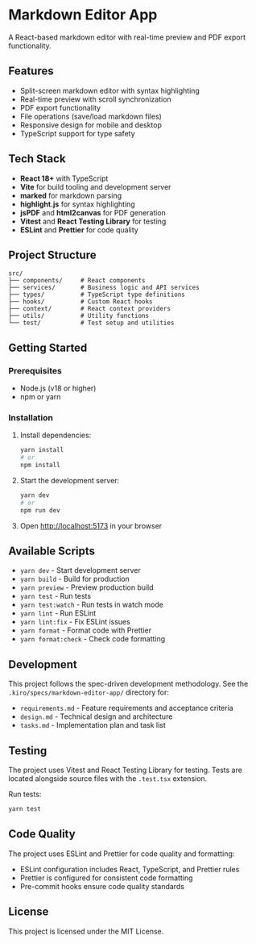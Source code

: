 # Markdown Editor App

A React-based markdown editor with real-time preview and PDF export functionality.

## Features

- Split-screen markdown editor with syntax highlighting
- Real-time preview with scroll synchronization
- PDF export functionality
- File operations (save/load markdown files)
- Responsive design for mobile and desktop
- TypeScript support for type safety

## Tech Stack

- **React 18+** with TypeScript
- **Vite** for build tooling and development server
- **marked** for markdown parsing
- **highlight.js** for syntax highlighting
- **jsPDF** and **html2canvas** for PDF generation
- **Vitest** and **React Testing Library** for testing
- **ESLint** and **Prettier** for code quality

## Project Structure

```
src/
├── components/     # React components
├── services/       # Business logic and API services
├── types/          # TypeScript type definitions
├── hooks/          # Custom React hooks
├── context/        # React context providers
├── utils/          # Utility functions
└── test/           # Test setup and utilities
```

## Getting Started

### Prerequisites

- Node.js (v18 or higher)
- npm or yarn

### Installation

1. Install dependencies:
   ```bash
   yarn install
   # or
   npm install
   ```

2. Start the development server:
   ```bash
   yarn dev
   # or
   npm run dev
   ```

3. Open [http://localhost:5173](http://localhost:5173) in your browser

## Available Scripts

- `yarn dev` - Start development server
- `yarn build` - Build for production
- `yarn preview` - Preview production build
- `yarn test` - Run tests
- `yarn test:watch` - Run tests in watch mode
- `yarn lint` - Run ESLint
- `yarn lint:fix` - Fix ESLint issues
- `yarn format` - Format code with Prettier
- `yarn format:check` - Check code formatting

## Development

This project follows the spec-driven development methodology. See the `.kiro/specs/markdown-editor-app/` directory for:

- `requirements.md` - Feature requirements and acceptance criteria
- `design.md` - Technical design and architecture
- `tasks.md` - Implementation plan and task list

## Testing

The project uses Vitest and React Testing Library for testing. Tests are located alongside source files with the `.test.tsx` extension.

Run tests:
```bash
yarn test
```

## Code Quality

The project uses ESLint and Prettier for code quality and formatting:

- ESLint configuration includes React, TypeScript, and Prettier rules
- Prettier is configured for consistent code formatting
- Pre-commit hooks ensure code quality standards

## License

This project is licensed under the MIT License.